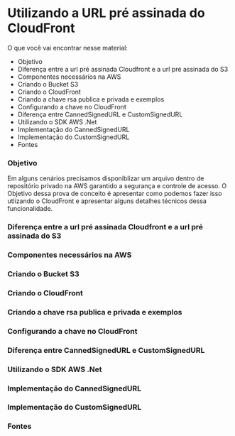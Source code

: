 # Utilizando a URL pré assinada do CloudFront 

O que você vai encontrar nesse material:
- Objetivo
- Diferença entre a url pré assinada Cloudfront e a url pré assinada do S3
- Componentes necessários na AWS
- Criando o Bucket S3
- Criando o CloudFront
- Criando a chave rsa publica e privada e exemplos
- Configurando a chave no CloudFront
- Diferença entre CannedSignedURL e CustomSignedURL
- Utilizando o SDK AWS .Net
- Implementação do CannedSignedURL
- Implementação do CustomSignedURL
- Fontes

### Objetivo
Em alguns cenários precisamos disponiblizar um arquivo dentro de repositório privado na AWS garantido a segurança e controle de acesso. O Objetivo dessa prova de conceito é apresentar como podemos fazer isso utlizando o CloudFront e apresentar alguns detalhes técnicos dessa funcionalidade.
    
### Diferença entre a url pré assinada Cloudfront e a url pré assinada do S3
### Componentes necessários na AWS
### Criando o Bucket S3
### Criando o CloudFront
### Criando a chave rsa publica e privada e exemplos
### Configurando a chave no CloudFront
### Diferença entre CannedSignedURL e CustomSignedURL
### Utilizando o SDK AWS .Net
### Implementação do CannedSignedURL
### Implementação do CustomSignedURL
### Fontes

